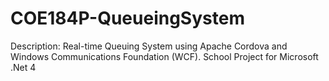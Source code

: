 # COE184P-QueueingSystem
Description: Real-time Queuing System using Apache Cordova and Windows Communications Foundation (WCF). School Project for Microsoft .Net 4
